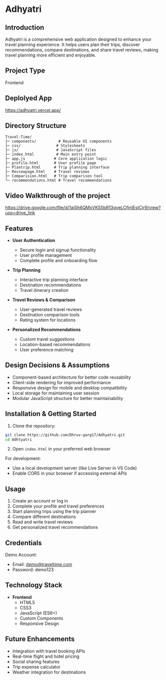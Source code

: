 # Adhyatri

## Introduction
Adhyatri is a comprehensive web application designed to enhance your travel planning experience. It helps users plan their trips, discover recommendations, compare destinations, and share travel reviews, making travel planning more efficient and enjoyable.

## Project Type
Frontend

## Deplolyed App
https://adhyatri.vercel.app/

## Directory Structure
```
Travel-Time/
├─ components/          # Reusable UI components
├─ css/                # Stylesheets
├─ js/                 # JavaScript files
├─ index.html          # Main entry point
├─ app.js             # Core application logic
├─ profile.html       # User profile page
├─ Plantrip.html      # Trip planning interface
├─ Reviewpage.html    # Travel reviews
├─ Comparision.html   # Trip comparison tool
└─ recommendations.html # Travel recommendations
```

## Video Walkthrough of the project
https://drive.google.com/file/d/1ajSh6QMxVKS5bR13gyeLCfjnIEstCjr9/view?usp=drive_link

## Features
- **User Authentication**
  - Secure login and signup functionality
  - User profile management
  - Complete profile and onboarding flow

- **Trip Planning**
  - Interactive trip planning interface
  - Destination recommendations
  - Travel itinerary creation

- **Travel Reviews & Comparison**
  - User-generated travel reviews
  - Destination comparison tools
  - Rating system for locations

- **Personalized Recommendations**
  - Custom travel suggestions
  - Location-based recommendations
  - User preference matching

## Design Decisions & Assumptions
- Component-based architecture for better code reusability
- Client-side rendering for improved performance
- Responsive design for mobile and desktop compatibility
- Local storage for maintaining user session
- Modular JavaScript structure for better maintainability

## Installation & Getting Started
1. Clone the repository:
```bash
git clone https://github.com/Dhruv-garg17/Adhyatri.git
cd Adhtyatri
```

2. Open `index.html` in your preferred web browser

For development:
- Use a local development server (like Live Server in VS Code)
- Enable CORS in your browser if accessing external APIs

## Usage
1. Create an account or log in
2. Complete your profile and travel preferences
3. Start planning trips using the trip planner
4. Compare different destinations
5. Read and write travel reviews
6. Get personalized travel recommendations

## Credentials
Demo Account:
- Email: demo@traveltime.com
- Password: demo123

## Technology Stack
- **Frontend**
  - HTML5
  - CSS3
  - JavaScript (ES6+)
  - Custom Components
  - Responsive Design

## Future Enhancements
- Integration with travel booking APIs
- Real-time flight and hotel pricing
- Social sharing features
- Trip expense calculator
- Weather integration for destinations
